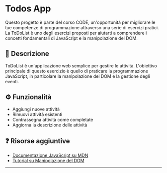 # Todos App

Questo progetto è parte del corso CODE, un'opportunità per migliorare le tue competenze di programmazione attraverso una serie di esercizi pratici. La ToDoList è uno degli esercizi proposti per aiutarti a comprendere i concetti fondamentali di JavaScript e la manipolazione del DOM.

## 📜 Descrizione

ToDoList è un'applicazione web semplice per gestire le attività. L'obiettivo principale di questo esercizio è quello di praticare la programmazione JavaScript, in particolare la manipolazione del DOM e la gestione degli eventi.

## ⚙️ Funzionalità

- Aggiungi nuove attività
- Rimuovi attività esistenti
- Contrassegna attività come completate
- Aggiorna la descrizione delle attività

## ❓ Risorse aggiuntive

- [Documentazione JavaScript su MDN](https://developer.mozilla.org/it/docs/Web/JavaScript)
- [Tutorial su Manipolazione del DOM](https://developer.mozilla.org/it/docs/Web/API/Document_Object_Model/Introduction)

---
